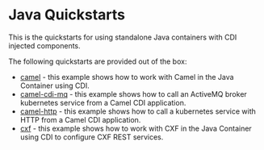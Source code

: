 Java Quickstarts
================

This is the quickstarts for using standalone Java containers with CDI injected components.

The following quickstarts are provided out of the box:

* [camel](camel) - this example shows how to work with Camel in the Java Container using CDI.
* [camel-cdi-mq](camel-http) - this example shows how to call an ActiveMQ broker kubernetes service from a Camel CDI application.
* [camel-http](camel-http) - this example shows how to call a kubernetes service with HTTP from a Camel CDI application.
* [cxf](cxf) - this example shows how to work with CXF in the Java Container using CDI to configure CXF REST services.
